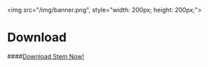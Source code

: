 
<img src="/img/banner.png", style="width: 200px; height: 200px;">

# Download

####[Download Stem Now!](http://sourceforge.net/projects/stemos/files/latest/download)
